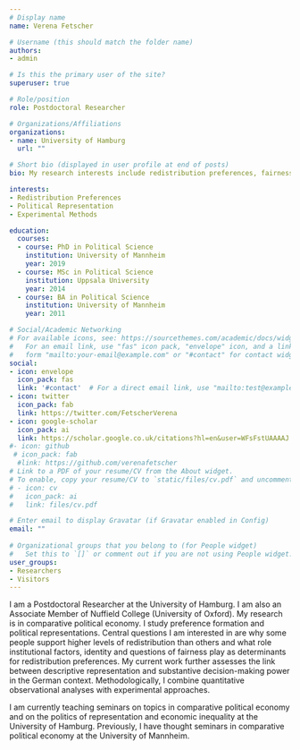 ```yaml
---
# Display name
name: Verena Fetscher

# Username (this should match the folder name)
authors:
- admin

# Is this the primary user of the site?
superuser: true

# Role/position
role: Postdoctoral Researcher

# Organizations/Affiliations
organizations:
- name: University of Hamburg
  url: ""

# Short bio (displayed in user profile at end of posts)
bio: My research interests include redistribution preferences, fairness concerns, and experimental methods

interests:
- Redistribution Preferences
- Political Representation
- Experimental Methods

education:
  courses:
  - course: PhD in Political Science
    institution: University of Mannheim
    year: 2019
  - course: MSc in Political Science
    institution: Uppsala University
    year: 2014
  - course: BA in Political Science
    institution: University of Mannheim
    year: 2011

# Social/Academic Networking
# For available icons, see: https://sourcethemes.com/academic/docs/widgets/#icons
#   For an email link, use "fas" icon pack, "envelope" icon, and a link in the
#   form "mailto:your-email@example.com" or "#contact" for contact widget.
social:
- icon: envelope
  icon_pack: fas
  link: '#contact'  # For a direct email link, use "mailto:test@example.org".
- icon: twitter
  icon_pack: fab
  link: https://twitter.com/FetscherVerena
- icon: google-scholar
  icon_pack: ai
  link: https://scholar.google.co.uk/citations?hl=en&user=WFsFstUAAAAJ
#- icon: github
 # icon_pack: fab
  #link: https://github.com/verenafetscher
# Link to a PDF of your resume/CV from the About widget.
# To enable, copy your resume/CV to `static/files/cv.pdf` and uncomment the lines below.  
# - icon: cv
#   icon_pack: ai
#   link: files/cv.pdf

# Enter email to display Gravatar (if Gravatar enabled in Config)
email: ""
  
# Organizational groups that you belong to (for People widget)
#   Set this to `[]` or comment out if you are not using People widget.  
user_groups:
- Researchers
- Visitors
---
```


I am a Postdoctoral Researcher at the University of Hamburg. 
I am also an Associate Member of Nuffield College (University of Oxford). 
My research is in comparative political economy. 
I study preference formation and political representations. 
Central questions I am interested in are why some people support higher levels of redistribution than others 
and what role institutional factors, identity and questions of fairness play as determinants for redistribution preferences. 
My current work further assesses the link between descriptive representation and 
substantive decision-making power in the German context. Methodologically, I combine quantitative observational analyses with experimental approaches. 


I am currently teaching seminars on topics in comparative political economy and on the 
politics of representation and economic inequality at the University of Hamburg. 
Previously, I have thought seminars in comparative political economy at the University of Mannheim.
